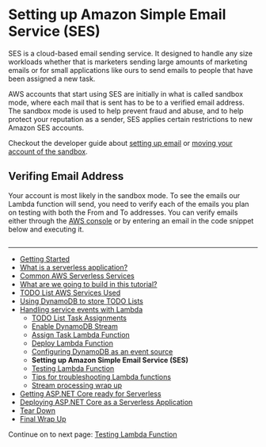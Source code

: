 # Setting up Amazon Simple Email Service (SES)

SES is a cloud-based email sending service. It designed to handle any size workloads whether that is marketers
sending large amounts of marketing emails or for small applications like ours to send emails to people that 
have been assigned a new task.

AWS accounts that start using SES are initially in what is called sandbox mode, where each mail that is sent has to be
to a verified email address. The sandbox mode is used to help prevent fraud and abuse, and to help protect your reputation 
as a sender, SES applies certain restrictions to new Amazon SES accounts.

Checkout the developer guide about <a href="https://docs.aws.amazon.com/ses/latest/DeveloperGuide/setting-up-email.html" target="_blank">setting up email</a> or <a href="https://docs.aws.amazon.com/ses/latest/DeveloperGuide/request-production-access.html" target="_blank">moving your account of the sandbox</a>.

## Verifing Email Address

Your account is most likely in the sandbox mode. To see the emails our Lambda function will send, you
need to verify each of the emails you plan on testing with both the From and To addresses. You can verify
emails either through the <a href="https://console.aws.amazon.com/ses/home?region=us-east-1#verified-senders-email:" target="_blank">AWS console</a> or by entering an email in the code snippet below and executing it.

```cs --source-file ../Snippets/SESSnippets.cs --project ../Snippets/Snippets.csproj --region send_verification_email
```

<!-- Generated Navigation -->
---

* [Getting Started](../GettingStarted.md)
* [What is a serverless application?](../WhatIsServerless.md)
* [Common AWS Serverless Services](../CommonServerlessServices.md)
* [What are we going to build in this tutorial?](../WhatAreWeBuilding.md)
* [TODO List AWS Services Used](../TODOListServices.md)
* [Using DynamoDB to store TODO Lists](../DynamoDBModule/WhatIsDynamoDB.md)
* [Handling service events with Lambda](../StreamProcessing/ServiceEvents.md)
  * [TODO List Task Assignments](../StreamProcessing/TODOTaskListAssignment.md)
  * [Enable DynamoDB Stream](../StreamProcessing/EnableDynamoDBStream.md)
  * [Assign Task Lambda Function](../StreamProcessing/LookAtLambdaFunction.md)
  * [Deploy Lambda Function](../StreamProcessing/DeployLambdaFunction.md)
  * [Configuring DynamoDB as an event source](../StreamProcessing/ConfigureLambdaEventSource.md)
  * **Setting up Amazon Simple Email Service (SES)**
  * [Testing Lambda Function](../StreamProcessing/TestingLambdaFunction.md)
  * [Tips for troubleshooting Lambda functions](../StreamProcessing/TroubleshootingLambda.md)
  * [Stream processing wrap up](../StreamProcessing/StreamProcessingWrapup.md)
* [Getting ASP.NET Core ready for Serverless](../ASP.NETCoreFrontend/TheFrontend.md)
* [Deploying ASP.NET Core as a Serverless Application](../DeployingFrontend/DeployingFrontend.md)
* [Tear Down](../TearDown.md)
* [Final Wrap Up](../FinalWrapup.md)

Continue on to next page: [Testing Lambda Function](../StreamProcessing/TestingLambdaFunction.md)

